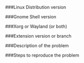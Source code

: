 ###Linux Distribution version


###Gnome Shell version


###Xorg or Wayland (or both)


###Extension version or branch


###Description of the problem


###Steps to reproduce the problem



